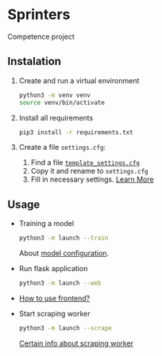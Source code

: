 # Sprinters

Competence project

## Instalation

1. Create and run a virtual environment

    ```bash
    python3 -m venv venv
    source venv/bin/activate
    ```

1. Install all requirements

    ```bash
    pip3 install -r requirements.txt
    ```

1. Create a file `settings.cfg`:

    1. Find a file [`template_settings.cfg`](/template_settings.cfg)
    1. Copy it and rename to `settings.cfg`
    1. Fill in necessary settings. [Learn More](/webservice/README.md#settings)

## Usage

- Training a model

    ```bash
    python3 -m launch --train
    ```

    About [model configuration](/ml/README.md#generating-models).

- Run flask application

    ```bash
    python3 -m launch --web
    ```
    
- [How to use frontend?](frontend/README.md)

- Start scraping worker
    ```bash
    python3 -m launch --scrape
    ```

    [Certain info about scraping worker](scraper/README.md)
